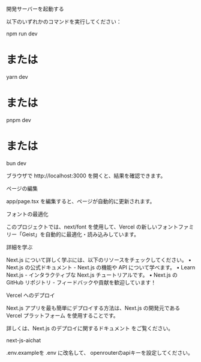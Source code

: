 開発サーバーを起動する

以下のいずれかのコマンドを実行してください：

npm run dev
# または
yarn dev
# または
pnpm dev
# または
bun dev

ブラウザで http://localhost:3000 を開くと、結果を確認できます。

ページの編集

app/page.tsx を編集すると、ページが自動的に更新されます。

フォントの最適化

このプロジェクトでは、next/font を使用して、Vercel の新しいフォントファミリー「Geist」を自動的に最適化・読み込みしています。

詳細を学ぶ

Next.js について詳しく学ぶには、以下のリソースをチェックしてください。
	•	Next.js の公式ドキュメント - Next.js の機能や API について学べます。
	•	Learn Next.js - インタラクティブな Next.js チュートリアルです。
	•	Next.js の GitHub リポジトリ - フィードバックや貢献を歓迎しています！

Vercel へのデプロイ

Next.js アプリを最も簡単にデプロイする方法は、Next.js の開発元である Vercel プラットフォーム を使用することです。

詳しくは、Next.js のデプロイに関するドキュメント をご覧ください。

next-js-aichat 

.env.exampleを .env に改名して、
openrouterのapiキーを設定してください。
